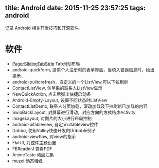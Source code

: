 title: Android
date: 2015-11-25 23:57:25
tags: android
---

记录 Android 相关开发技巧和开源软件。

# 软件
* [PagerSlidingTabStrip](https://github.com/astuetz/PagerSlidingTabStrip) Tab滑动布局
* android-quickform, 提供个人注册时的表单界面。当填入错误信息时，给出提示。
* android-pulltorefresh，自定义的一个ListView,可以下拉刷新
* ContactListView, 仿苹果的联系人ListView显示
* NewQuickAction, 点击后弹出快捷启动条
* Android-Empty-Layout, 设置不同状态时ListView
* ContactLIstDemo, 联系人分页加载，滚动加载及下拉刷新已加载的内容
* SwipBackLayout, 对屏幕进行滑动，对应方向的方式结束Activity
* ImageLayout, 对图片的大小进行布局控制
* android-uitableview, 自定义uitableview控件
* Dribbo, 使用Volley快速开发的Dribbble例子
* android-viewflow, 对view的指示
* FlatUI, 对控件主题设置
* FBReaderJ 查看PDF
* AnimeTaste 动画汇集
* muzei 动态墙纸
